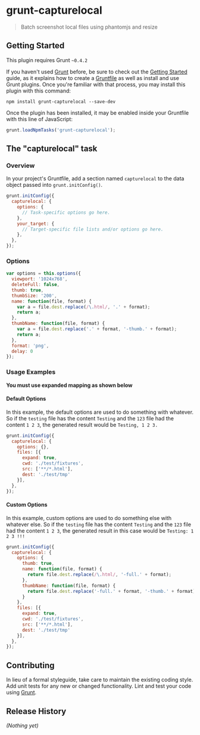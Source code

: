 # grunt-capturelocal

> Batch screenshot local files using phantomjs and resize

## Getting Started
This plugin requires Grunt `~0.4.2`

If you haven't used [Grunt](http://gruntjs.com/) before, be sure to check out the [Getting Started](http://gruntjs.com/getting-started) guide, as it explains how to create a [Gruntfile](http://gruntjs.com/sample-gruntfile) as well as install and use Grunt plugins. Once you're familiar with that process, you may install this plugin with this command:

```shell
npm install grunt-capturelocal --save-dev
```

Once the plugin has been installed, it may be enabled inside your Gruntfile with this line of JavaScript:

```js
grunt.loadNpmTasks('grunt-capturelocal');
```

## The "capturelocal" task

### Overview
In your project's Gruntfile, add a section named `capturelocal` to the data object passed into `grunt.initConfig()`.

```js
grunt.initConfig({
  capturelocal: {
    options: {
      // Task-specific options go here.
    },
    your_target: {
      // Target-specific file lists and/or options go here.
    },
  },
});
```

### Options

```js
var options = this.options({
  viewport: '1024x768',
  deleteFull: false,
  thumb: true,
  thumbSize: '200',
  name: function(file, format) {
    var a = file.dest.replace(/\.html/, '.' + format);
    return a;
  },
  thumbName: function(file, format) {
    var a = file.dest.replace('.' + format, '-thumb.' + format);
    return a;
  },
  format: 'png',
  delay: 0
});
```

### Usage Examples

**You must use expanded mapping as shown below**

#### Default Options
In this example, the default options are used to do something with whatever. So if the `testing` file has the content `Testing` and the `123` file had the content `1 2 3`, the generated result would be `Testing, 1 2 3.`

```js
grunt.initConfig({
  capturelocal: {
    options: {},
    files: [{
      expand: true,
      cwd: './test/fixtures',
      src: ['**/*.html'],
      dest: './test/tmp'
    }],
  },
});
```

#### Custom Options
In this example, custom options are used to do something else with whatever else. So if the `testing` file has the content `Testing` and the `123` file had the content `1 2 3`, the generated result in this case would be `Testing: 1 2 3 !!!`

```js
grunt.initConfig({
  capturelocal: {
    options: {
      thumb: true,
      name: function(file, format) {
        return file.dest.replace(/\.html/, '-full.' + format);
      },
      thumbName: function(file, format) {
        return file.dest.replace('-full.' + format, '-thumb.' + format);
      }
    },
    files: [{
      expand: true,
      cwd: './test/fixtures',
      src: ['**/*.html'],
      dest: './test/tmp'
    }],
  },
});
```

## Contributing
In lieu of a formal styleguide, take care to maintain the existing coding style. Add unit tests for any new or changed functionality. Lint and test your code using [Grunt](http://gruntjs.com/).

## Release History
_(Nothing yet)_
